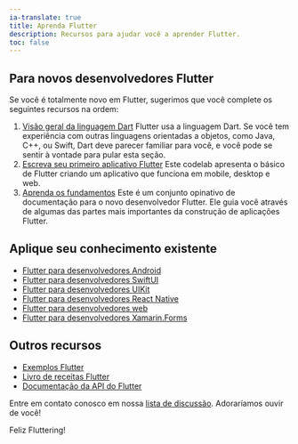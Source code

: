 ```yaml
---
ia-translate: true
title: Aprenda Flutter
description: Recursos para ajudar você a aprender Flutter.
toc: false
---
```


## Para novos desenvolvedores Flutter

Se você é totalmente novo em Flutter,
sugerimos que você complete os seguintes recursos
na ordem:

 1. [Visão geral da linguagem Dart][]
    Flutter usa a linguagem Dart.
    Se você tem experiência com outras
    linguagens orientadas a objetos, como Java, C++, ou
    Swift, Dart deve parecer familiar para você,
    e você pode se sentir à vontade para pular esta seção.
 2. [Escreva seu primeiro aplicativo Flutter][]
    Este codelab apresenta o básico de Flutter
    criando um aplicativo que funciona em mobile,
    desktop e web.
 3. [Aprenda os fundamentos][]
    Este é um conjunto opinativo de documentação para
    o novo desenvolvedor Flutter. Ele guia você
    através de algumas das partes mais importantes da
    construção de aplicações Flutter.

## Aplique seu conhecimento existente

* [Flutter para desenvolvedores Android][]
* [Flutter para desenvolvedores SwiftUI][]
* [Flutter para desenvolvedores UIKit][]
* [Flutter para desenvolvedores React Native][]
* [Flutter para desenvolvedores web][]
* [Flutter para desenvolvedores Xamarin.Forms][]

## Outros recursos

* [Exemplos Flutter][]
* [Livro de receitas Flutter][]
* [Documentação da API do Flutter][]

Entre em contato conosco em nossa [lista de discussão][].
Adoraríamos ouvir de você!

Feliz Fluttering!

[Visão geral da linguagem Dart]: {{site.dart-site}}/overview
[Documentação da API do Flutter]: {{site.api}}
[Livro de receitas Flutter]: /cookbook
[Flutter para desenvolvedores Android]: /get-started/flutter-for/android-devs
[Flutter para desenvolvedores SwiftUI]: /get-started/flutter-for/swiftui-devs
[Flutter para desenvolvedores UIKit]: /get-started/flutter-for/uikit-devs
[Flutter para desenvolvedores React Native]: /get-started/flutter-for/react-native-devs
[Exemplos Flutter]: https://flutter.github.io/samples
[Flutter para desenvolvedores web]: /get-started/flutter-for/web-devs
[Flutter para desenvolvedores Xamarin.Forms]: /get-started/flutter-for/xamarin-forms-devs
[Aprenda os fundamentos]: /get-started/fundamentals
[lista de discussão]: mailto:{{site.email}}
[Escreva seu primeiro aplicativo Flutter]: /get-started/codelab
